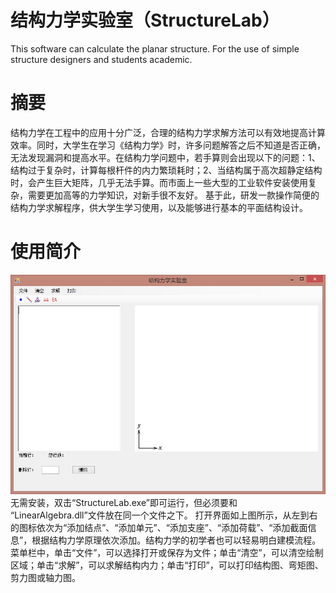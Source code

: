 # 结构力学实验室（StructureLab）
This software can calculate the planar structure. For the use of simple structure designers and students academic.

# 摘要
结构力学在工程中的应用十分广泛，合理的结构力学求解方法可以有效地提高计算效率。同时，大学生在学习《结构力学》时，许多问题解答之后不知道是否正确，无法发现漏洞和提高水平。在结构力学问题中，若手算则会出现以下的问题：1、结构过于复杂时，计算每根杆件的内力繁琐耗时；2、当结构属于高次超静定结构时，会产生巨大矩阵，几乎无法手算。而市面上一些大型的工业软件安装使用复杂，需要更加高等的力学知识，对新手很不友好。
基于此，研发一款操作简便的结构力学求解程序，供大学生学习使用，以及能够进行基本的平面结构设计。

# 使用简介
![image1](https://github.com/taoziganbei/StructureLab/blob/main/StructureLabImage/StuctureLab1.jpg)
无需安装，双击“StructureLab.exe”即可运行，但必须要和 “LinearAlgebra.dll”文件放在同一个文件之下。
打开界面如上图所示，从左到右的图标依次为“添加结点”、“添加单元”、“添加支座”、“添加荷载”、“添加截面信息”，根据结构力学原理依次添加。结构力学的初学者也可以轻易明白建模流程。
菜单栏中，单击“文件”，可以选择打开或保存为文件；单击“清空”，可以清空绘制区域；单击“求解”，可以求解结构内力；单击“打印”，可以打印结构图、弯矩图、剪力图或轴力图。
